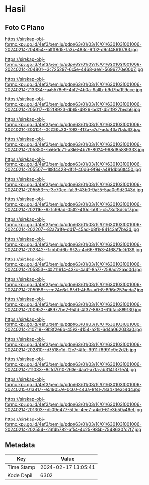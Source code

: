 # Hasil

## Foto C Plano

https://sirekap-obj-formc.kpu.go.id/4ef3/pemilu/pdpr/63/01/03/10/01/6301031001006-20240214-204854--affff8d5-1a34-483c-9f02-d9cf48610783.jpg

https://sirekap-obj-formc.kpu.go.id/4ef3/pemilu/pdpr/63/01/03/10/01/6301031001006-20240214-204801--3c725297-6c5e-4468-aee1-5696770e00b7.jpg

https://sirekap-obj-formc.kpu.go.id/4ef3/pemilu/pdpr/63/01/03/10/01/6301031001006-20240214-213334--aa5578e9-4bf2-4b0a-9a0b-b9d7ba199cce.jpg

https://sirekap-obj-formc.kpu.go.id/4ef3/pemilu/pdpr/63/01/03/10/01/6301031001006-20240214-205017--152f8923-db65-4926-bd2f-451f927becb6.jpg

https://sirekap-obj-formc.kpu.go.id/4ef3/pemilu/pdpr/63/01/03/10/01/6301031001006-20240214-205151--06236c23-f062-412a-a7df-add43a7bdc82.jpg

https://sirekap-obj-formc.kpu.go.id/4ef3/pemilu/pdpr/63/01/03/10/01/6301031001006-20240214-205350--b56e1c71-a3b6-4b79-8024-968d85889333.jpg

https://sirekap-obj-formc.kpu.go.id/4ef3/pemilu/pdpr/63/01/03/10/01/6301031001006-20240214-205507--188f4428-dfbf-40d6-9f9d-a481dbb60450.jpg

https://sirekap-obj-formc.kpu.go.id/4ef3/pemilu/pdpr/63/01/03/10/01/6301031001006-20240214-205553--ef3c70ce-fab9-43b0-9a55-5aa0c9d8043d.jpg

https://sirekap-obj-formc.kpu.go.id/4ef3/pemilu/pdpr/63/01/03/10/01/6301031001006-20240214-202116--931c99ad-0502-4f0c-b0fb-c573cf8d0bf7.jpg

https://sirekap-obj-formc.kpu.go.id/4ef3/pemilu/pdpr/63/01/03/10/01/6301031001006-20240214-202207--82a7a1fe-dd17-45ad-b8f8-84143af7be3d.jpg

https://sirekap-obj-formc.kpu.go.id/4ef3/pemilu/pdpr/63/01/03/10/01/6301031001006-20240214-202342--1dbb0d6b-962a-4c66-9153-4f6871c0b139.jpg

https://sirekap-obj-formc.kpu.go.id/4ef3/pemilu/pdpr/63/01/03/10/01/6301031001006-20240214-205853--40211614-433c-4a4f-8a77-258ac22aac0d.jpg

https://sirekap-obj-formc.kpu.go.id/4ef3/pemilu/pdpr/63/01/03/10/01/6301031001006-20240214-205956--cec24c6d-88d1-4b6a-a0c8-696d257aeda7.jpg

https://sirekap-obj-formc.kpu.go.id/4ef3/pemilu/pdpr/63/01/03/10/01/6301031001006-20240214-200952--48977be2-94fd-4f37-8680-61bfac889130.jpg

https://sirekap-obj-formc.kpu.go.id/4ef3/pemilu/pdpr/63/01/03/10/01/6301031001006-20240214-210719--9b8f2e6b-4593-4154-a2fb-6d4a062033a0.jpg

https://sirekap-obj-formc.kpu.go.id/4ef3/pemilu/pdpr/63/01/03/10/01/6301031001006-20240214-202810--d3518c1d-f2e7-4ffe-9911-f6991c9e2d2b.jpg

https://sirekap-obj-formc.kpu.go.id/4ef3/pemilu/pdpr/63/01/03/10/01/6301031001006-20240214-211033--8dfd7010-263e-4aa1-a7fa-ab3141371e74.jpg

https://sirekap-obj-formc.kpu.go.id/4ef3/pemilu/pdpr/63/01/03/10/01/6301031001006-20240215-013817--e519057e-0c60-443a-8f41-78a474e3b4d4.jpg

https://sirekap-obj-formc.kpu.go.id/4ef3/pemilu/pdpr/63/01/03/10/01/6301031001006-20240214-201303--db09e477-5f0d-4ee7-a4c0-61e3b50a46ef.jpg

https://sirekap-obj-formc.kpu.go.id/4ef3/pemilu/pdpr/63/01/03/10/01/6301031001006-20240214-202554--26f4b782-af54-4c25-985b-75486307c7f7.jpg


## Metadata

| Key        | Value               |
| ---------- | ------------------- |
| Time Stamp | 2024-02-17 13:05:41 |
| Kode Dapil | 6302                |



